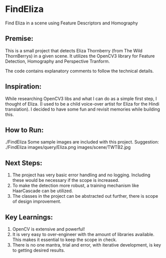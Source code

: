 # FindEliza
Find Eliza in a scene using Feature Descriptors and Homography

## Premise:
This is a small project that detects Eliza Thornberry (from The Wild ThornBerrys) in a given scene.
It utilizes the OpenCV3 library for Feature Detection, Homography and Perspective Tranform.

The code contains explanatory comments to follow the technical details.

## Inspiration:
While researching OpenCV3 libs and what I can do as a simple first step, I thought of Eliza.
(I used to be a child voice-over artist for Eliza for the Hindi translation).
I decided to have some fun and revisit memories while building this.

## How to Run:
./FindEliza <QueryImg> <SceneImg>
Some sample images are included with this project.
Suggestion: ./FindEliza images/query/Eliza.png images/scene/TWTB2.jpg

## Next Steps:
1. The project has very basic error handling and no logging. Including these would be necessary if the scope
   is increased.
2. To make the detection more robust, a training mechanism like HaarCascade can be utilized.
3. The classes in the project can be abstracted out further, there is scope of design improvement.

## Key Learnings:
1. OpenCV is extensive and powerful!
2. It is very easy to over-engineer with the amount of libraries available.
   This makes it essential to keep the scope in check.
3. There is no one mantra, trial and error, with iterative development, is key to getting desired results.

